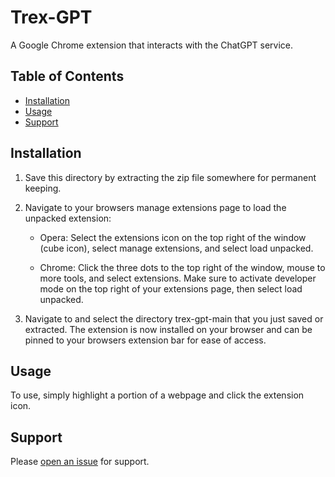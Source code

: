 # Trex-GPT

A Google Chrome extension that interacts with the ChatGPT service.

## Table of Contents

- [Installation](#installation)
- [Usage](#usage)
- [Support](#support)

## Installation

1.  Save this directory by extracting the zip file somewhere for permanent keeping.  

2.  Navigate to your browsers manage extensions page to load the unpacked extension:  

    - Opera: Select the extensions icon on the top right of the window (cube icon), select manage extensions, and select load unpacked.  

    - Chrome: Click the three dots to the top right of the window, mouse to more tools, and select extensions.  Make sure to activate developer mode on the top right of your extensions page, then select load unpacked.  

3.  Navigate to and select the directory trex-gpt-main that you just saved or extracted.  The extension is now installed on your browser and can be pinned to your browsers extension bar for ease of access.

## Usage

To use, simply highlight a portion of a webpage and click the extension icon.

## Support

Please [open an issue](https://github.com/VandolinHimself/Trex-GPT/) for support.
